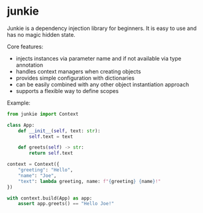 # junkie

Junkie is a dependency injection library for beginners. It is easy to use and has no magic hidden state.

Core features:

- injects instances via parameter name and if not available via type annotation
- handles context managers when creating objects
- provides simple configuration with dictionaries
- can be easily combined with any other object instantiation approach
- supports a flexible way to define scopes

Example:

```python
from junkie import Context

class App:
    def __init__(self, text: str):
        self.text = text

    def greets(self) -> str:
        return self.text

context = Context({
    "greeting": "Hello",
    "name": "Joe",
    "text": lambda greeting, name: f"{greeting} {name}!"
})

with context.build(App) as app:
    assert app.greets() == "Hello Joe!"
```
